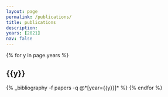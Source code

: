 ```yaml
---
layout: page
permalink: /publications/
title: publications
description:
years: [2021]
nav: false
---
```


<div class="publications">

{% for y in page.years %}
  <h2 class="year">{{y}}</h2>
  {% _bibliography -f papers -q @*[year={{y}}]* %}
{% endfor %}

</div>
